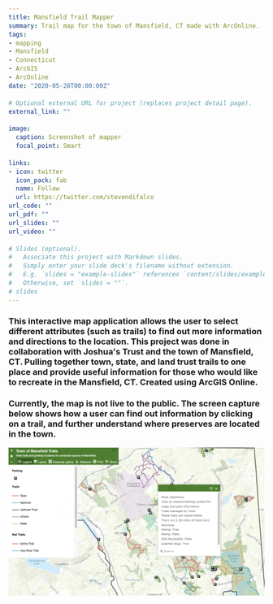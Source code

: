 ```yaml
---
title: Mansfield Trail Mapper
summary: Trail map for the town of Mansfield, CT made with ArcOnline.
tags:
- mapping
- Mansfield
- Connecticut
- ArcGIS
- ArcOnline
date: "2020-05-28T00:00:00Z"

# Optional external URL for project (replaces project detail page).
external_link: ""

image:
  caption: Screenshot of mapper
  focal_point: Smart

links:
- icon: twitter
  icon_pack: fab
  name: Follow
  url: https://twitter.com/stevendifalco
url_code: ""
url_pdf: ""
url_slides: ""
url_video: ""

# Slides (optional).
#   Associate this project with Markdown slides.
#   Simply enter your slide deck's filename without extension.
#   E.g. `slides = "example-slides"` references `content/slides/example-slides.md`.
#   Otherwise, set `slides = ""`.
# slides 
---
```


### This interactive map application allows the user to select different attributes (such as trails) to find out more information and directions to the location. This project was done in collaboration with Joshua's Trust and the town of Mansfield, CT. Pulling together town, state, and land trust trails to one place and provide useful information for those who would like to recreate in the Mansfield, CT. Created using ArcGIS Online.

### Currently, the map is not live to the public. The screen capture below shows how a user can find out information by clicking on a trail, and further understand where preserves are located in the town. 

![](ScreenShot.png)
